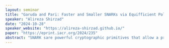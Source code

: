 ```yaml
---
layout: seminar
title: "Garuda and Pari: Faster and Smaller SNARKs via Equifficient Polynomial Commitments"
speaker: "Alireza Shirzad"
date: "2024-10-28"
speaker_website: "https://alireza-shirzad.github.io/"
paper: "https://eprint.iacr.org/2024/235"
abstract: "SNARK sare powerful cryptographic primitives that allow a prover to produce a succinct proof of a computation. Two key goals of SNARK research are to minimize the size of the proof and to minimize the time required to generate the proof. In this work, we present new SNARK constructions that push the frontier on both of these goals. Our first construction, PARI, is a SNARK that achieves the smallest proof size amongst all known SNARKs. Specifically, PARI achieves a proof size of just two group elements and two field elements, which, when instantiated with the BLS12-381 curve, totals just 160 bytes, smaller than that of Groth16 [Groth, EUROCRYPT ’16] and Polymath [Lipmaa, CRYPTO ’24]. Our second construction, GARUDA, is a SNARK that reduces proof generation time by supporting, for the first time, arbitrary “custom” gates and free linear gates. To demonstrate GARUDA’s performance, we implement and evaluate it, and show that it provides significant prover-time savings compared to both the state-of-the-art SNARKs (Groth16 and HyperPlonk [EUROCRYPT ’23]) Both constructions rely on a new cryptographic primitive: “equifficient” polynomial commitment schemes that enforce that committed polynomials have the same representation in particular bases. We provide both rigorous security definitions for this primitive as well as efficient constructions for univariate and multilinear polynomials."
---
```

